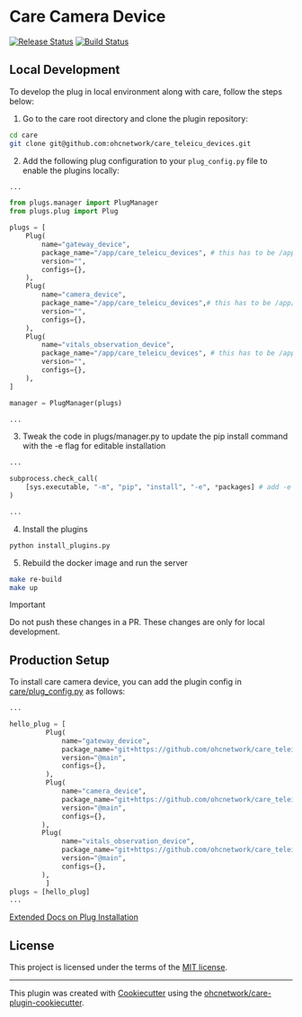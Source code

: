 # Care Camera Device

[![Release Status](https://img.shields.io/pypi/v/care_hello.svg)](https://pypi.python.org/pypi/care_hello)
[![Build Status](https://github.com/ohcnetwork/care_hello/actions/workflows/build.yaml/badge.svg)](https://github.com/ohcnetwork/care_hello/actions/workflows/build.yaml)

## Local Development

To develop the plug in local environment along with care, follow the steps below:

1. Go to the care root directory and clone the plugin repository:

```bash
cd care
git clone git@github.com:ohcnetwork/care_teleicu_devices.git
```

2. Add the following plug configuration to your `plug_config.py` file to enable the plugins locally:

```python
...

from plugs.manager import PlugManager
from plugs.plug import Plug

plugs = [
    Plug(
        name="gateway_device",
        package_name="/app/care_teleicu_devices", # this has to be /app/ + plugin folder name
        version="",
        configs={},
    ),
    Plug(
        name="camera_device",
        package_name="/app/care_teleicu_devices",# this has to be /app/ + plugin folder name
        version="",
        configs={},
    ),
    Plug(
        name="vitals_observation_device",
        package_name="/app/care_teleicu_devices", # this has to be /app/ + plugin folder name
        version="",
        configs={},
    ),
]

manager = PlugManager(plugs)

...
```

3. Tweak the code in plugs/manager.py to update the pip install command with the -e flag for editable installation

```python
...

subprocess.check_call(
    [sys.executable, "-m", "pip", "install", "-e", *packages] # add -e flag to install in editable mode
)

...
```

4. Install the plugins

```bash
python install_plugins.py
```

5. Rebuild the docker image and run the server

```bash
make re-build
make up
```

> [!IMPORTANT]
> Do not push these changes in a PR. These changes are only for local development.

## Production Setup

To install care camera device, you can add the plugin config in [care/plug_config.py](https://github.com/ohcnetwork/care/blob/develop/plug_config.py) as follows:

```python
...

hello_plug = [
         Plug(
             name="gateway_device",
             package_name="git+https://github.com/ohcnetwork/care_teleicu_devices",
             version="@main",
             configs={},
         ),
         Plug(
             name="camera_device",
             package_name="git+https://github.com/ohcnetwork/care_teleicu_devices",
             version="@main",
             configs={},
        ),
        Plug(
             name="vitals_observation_device",
             package_name="git+https://github.com/ohcnetwork/care_teleicu_devices",
             version="@main",
             configs={},
        ),
         ]
plugs = [hello_plug]
...
```

[Extended Docs on Plug Installation](https://care-be-docs.ohc.network/pluggable-apps/configuration.html)

## License

This project is licensed under the terms of the [MIT license](LICENSE).

---

This plugin was created with [Cookiecutter](https://github.com/audreyr/cookiecutter) using the [ohcnetwork/care-plugin-cookiecutter](https://github.com/ohcnetwork/care-plugin-cookiecutter).

```

```
